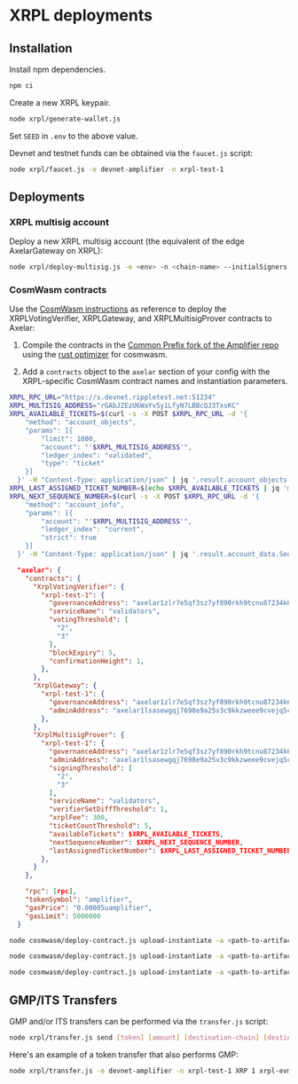 
# XRPL deployments

## Installation

Install npm dependencies.

```sh
npm ci
```

Create a new XRPL keypair.

```bash
node xrpl/generate-wallet.js
```

Set `SEED` in `.env` to the above value.

Devnet and testnet funds can be obtained via the `faucet.js` script:

```bash
node xrpl/faucet.js -e devnet-amplifier -n xrpl-test-1
```

## Deployments

### XRPL multisig account

Deploy a new XRPL multisig account (the equivalent of the edge AxelarGateway on XRPL):

```bash
node xrpl/deploy-multisig.js -e <env> -n <chain-name> --initialSigners <xrpl-addresses>
```

### CosmWasm contracts

Use the [CosmWasm instructions](../cosmwasm/README.md) as reference to deploy the XRPLVotingVerifier, XRPLGateway, and XRPLMultisigProver contracts to Axelar:

1. Compile the contracts in the [Common Prefix fork of the Amplifier repo](https://github.com/commonprefix/axelar-amplifier/tree/xrpl) using the [rust optimizer](https://github.com/CosmWasm/rust-optimizer) for cosmwasm.

2. Add a `contracts` object to the `axelar` section of your config with the XRPL-specific CosmWasm contract names and instantiation parameters.

```bash
XRPL_RPC_URL="https://s.devnet.rippletest.net:51234"
XRPL_MULTISIG_ADDRESS="rGAbJZEzU6WaYv5y1LfyN7LBBcQJ3TxsKC"
XRPL_AVAILABLE_TICKETS=$(curl -s -X POST $XRPL_RPC_URL -d '{
    "method": "account_objects",
    "params": [{
        "limit": 1000,
        "account": "'$XRPL_MULTISIG_ADDRESS'",
        "ledger_index": "validated",
        "type": "ticket"
    }]
  }' -H "Content-Type: application/json" | jq '.result.account_objects | map(select(.LedgerEntryType == "Ticket") | .TicketSequence)' -c)
XRPL_LAST_ASSIGNED_TICKET_NUMBER=$(echo $XRPL_AVAILABLE_TICKETS | jq 'min | . - 1' -c)
XRPL_NEXT_SEQUENCE_NUMBER=$(curl -s -X POST $XRPL_RPC_URL -d '{
    "method": "account_info",
    "params": [{
        "account": "'$XRPL_MULTISIG_ADDRESS'",
        "ledger_index": "current",
        "strict": true
    }]
  }' -H "Content-Type: application/json" | jq '.result.account_data.Sequence')
```

```json
  "axelar": {
    "contracts": {
      "XrplVotingVerifier": {
        "xrpl-test-1": {
          "governanceAddress": "axelar1zlr7e5qf3sz7yf890rkh9tcnu87234k6k7ytd9",
          "serviceName": "validators",
          "votingThreshold": [
            "2",
            "3"
          ],
          "blockExpiry": 5,
          "confirmationHeight": 1,
        },
      },
      "XrplGateway": {
        "xrpl-test-1": {
          "governanceAddress": "axelar1zlr7e5qf3sz7yf890rkh9tcnu87234k6k7ytd9",
          "adminAddress": "axelar1lsasewgqj7698e9a25v3c9kkzweee9cvejq5cs"
        },
      },
      "XrplMultisigProver": {
        "xrpl-test-1": {
          "governanceAddress": "axelar1zlr7e5qf3sz7yf890rkh9tcnu87234k6k7ytd9",
          "adminAddress": "axelar1lsasewgqj7698e9a25v3c9kkzweee9cvejq5cs",
          "signingThreshold": [
            "2",
            "3"
          ],
          "serviceName": "validators",
          "verifierSetDiffThreshold": 1,
          "xrplFee": 300,
          "ticketCountThreshold": 5,
          "availableTickets": $XRPL_AVAILABLE_TICKETS,
          "nextSequenceNumber": $XRPL_NEXT_SEQUENCE_NUMBER,
          "lastAssignedTicketNumber": $XRPL_LAST_ASSIGNED_TICKET_NUMBER
        },
      }
    },

    "rpc": [rpc],
    "tokenSymbol": "amplifier",
    "gasPrice": "0.00005uamplifier",
    "gasLimit": 5000000
  }
```

```bash
node cosmwasm/deploy-contract.js upload-instantiate -a <path-to-artifacts> -c "XrplVotingVerifier" --instantiate2 -e devnet-amplifier -m $MNEMONIC -n xrpl-test-1

node cosmwasm/deploy-contract.js upload-instantiate -a <path-to-artifacts> -c "XrplGateway" --instantiate2 -e devnet-amplifier -m $MNEMONIC -n xrpl-test-1

node cosmwasm/deploy-contract.js upload-instantiate -a <path-to-artifacts> -c "XrplMultisigProver" --instantiate2 -e devnet-amplifier -m $MNEMONIC -n xrpl-test-1
```

## GMP/ITS Transfers

GMP and/or ITS transfers can be performed via the `transfer.js` script:

```bash
node xrpl/transfer.js send [token] [amount] [destination-chain] [destination-address] --gas-fee-amount [gas-fee-amount] --payload [payload]
```

Here's an example of a token transfer that also performs GMP:

```bash
node xrpl/transfer.js -e devnet-amplifier -n xrpl-test-1 XRP 1 xrpl-evm-sidechain 0x0A90c0Af1B07f6AC34f3520348Dbfae73BDa358E --data 0000000000000000000000000000000000000000000000000000000000000020000000000000000000000000000000000000000000000000000000000000000e474d5020776f726b7320746f6f3f000000000000000000000000000000000000
```
